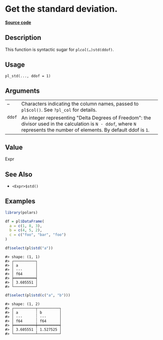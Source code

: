 

# Get the standard deviation.

[**Source code**](https://github.com/pola-rs/r-polars/tree/main/R/functions__lazy.R#L514)

## Description

This function is syntactic sugar for <code>pl$col(…)$std(ddof)</code>.

## Usage

<pre><code class='language-R'>pl_std(..., ddof = 1)
</code></pre>

## Arguments

<table>
<tr>
<td style="white-space: nowrap; font-family: monospace; vertical-align: top">
<code id="pl_std_:_...">…</code>
</td>
<td>
Characters indicating the column names, passed to <code>pl$col()</code>.
See <code>?pl_col</code> for details.
</td>
</tr>
<tr>
<td style="white-space: nowrap; font-family: monospace; vertical-align: top">
<code id="pl_std_:_ddof">ddof</code>
</td>
<td>
An integer representing "Delta Degrees of Freedom": the divisor used in
the calculation is <code>N - ddof</code>, where <code>N</code>
represents the number of elements. By default ddof is <code>1</code>.
</td>
</tr>
</table>

## Value

Expr

## See Also

<ul>
<li>

<code>\<Expr\>$std()</code>

</li>
</ul>

## Examples

``` r
library(polars)

df = pl$DataFrame(
  a = c(1, 8, 3),
  b = c(4, 5, 2),
  c = c("foo", "bar", "foo")
)

df$select(pl$std("a"))
```

    #> shape: (1, 1)
    #> ┌──────────┐
    #> │ a        │
    #> │ ---      │
    #> │ f64      │
    #> ╞══════════╡
    #> │ 3.605551 │
    #> └──────────┘

``` r
df$select(pl$std(c("a", "b")))
```

    #> shape: (1, 2)
    #> ┌──────────┬──────────┐
    #> │ a        ┆ b        │
    #> │ ---      ┆ ---      │
    #> │ f64      ┆ f64      │
    #> ╞══════════╪══════════╡
    #> │ 3.605551 ┆ 1.527525 │
    #> └──────────┴──────────┘
